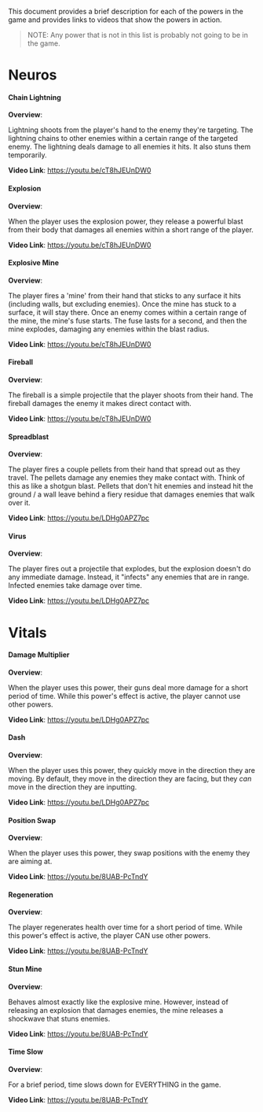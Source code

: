 This document provides a brief description for each of the powers in the game and provides links to videos that show the powers in action.

> NOTE: Any power that is not in this list is probably not going to be in the game.

# Neuros
#### Chain Lightning

**Overview**:

Lightning shoots from the player's hand to the enemy they're targeting. The lightning chains to other enemies within a certain range of the targeted enemy. The lightning deals damage to all enemies it hits. It also stuns them temporarily.

**Video Link**: <https://youtu.be/cT8hJEUnDW0>

#### Explosion

**Overview**:

When the player uses the explosion power, they release a powerful blast from their body that damages all enemies within a short range of the player.

**Video Link**: <https://youtu.be/cT8hJEUnDW0>

#### Explosive Mine

**Overview**:

The player fires a 'mine' from their hand that sticks to any surface it hits (including walls, but excluding enemies). Once the mine has stuck to a surface, it will stay there. Once an enemy comes within a certain range of the mine, the mine's fuse starts. The fuse lasts for a second, and then the mine explodes, damaging any enemies within the blast radius.

**Video Link**: <https://youtu.be/cT8hJEUnDW0>

#### Fireball

**Overview**:

The fireball is a simple projectile that the player shoots from their hand. The fireball damages the enemy it makes direct contact with.

**Video Link**: <https://youtu.be/cT8hJEUnDW0>

#### Spreadblast

**Overview**:

The player fires a couple pellets from their hand that spread out as they travel. The pellets damage any enemies they make contact with. Think of this as like a shotgun blast. Pellets that don't hit enemies and instead hit the ground / a wall leave behind a fiery residue that damages enemies that walk over it.

**Video Link**: <https://youtu.be/LDHg0APZ7pc>

#### Virus

**Overview**:

The player fires out a projectile that explodes, but the explosion doesn't do any immediate damage. Instead, it "infects" any enemies that are in range. Infected enemies take damage over time.

**Video Link**: <https://youtu.be/LDHg0APZ7pc>

# Vitals
#### Damage Multiplier

**Overview**:

When the player uses this power, their guns deal more damage for a short period of time. While this power's effect is active, the player cannot use other powers.

**Video Link**: <https://youtu.be/LDHg0APZ7pc>

#### Dash

**Overview**:

When the player uses this power, they quickly move in the direction they are moving. By default, they move in the direction they are facing, but they *can* move in the direction they are inputting.

**Video Link**: <https://youtu.be/LDHg0APZ7pc>

#### Position Swap

**Overview**:

When the player uses this power, they swap positions with the enemy they are aiming at.

**Video Link**: <https://youtu.be/8UAB-PcTndY>

#### Regeneration

**Overview**:

The player regenerates health over time for a short period of time. While this power's effect is active, the player CAN use other powers.

**Video Link**: <https://youtu.be/8UAB-PcTndY>

#### Stun Mine

**Overview**:

Behaves almost exactly like the explosive mine. However, instead of releasing an explosion that damages enemies, the mine releases a shockwave that stuns enemies.

**Video Link**: <https://youtu.be/8UAB-PcTndY>

#### Time Slow

**Overview**:

For a brief period, time slows down for EVERYTHING in the game.

**Video Link**: <https://youtu.be/8UAB-PcTndY>
